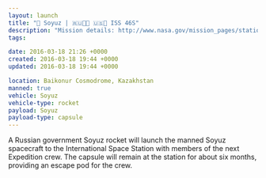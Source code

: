 ```yaml
---
layout: launch
title: "🚀 Soyuz | 🇷🇺👨👨 🇺🇸👨 ISS 46S"
description: "Mission details: http://www.nasa.gov/mission_pages/station/expeditions/expedition47/\\nWatch live: http://www.ustream.tv/nasahdtv | https://www.youtube.com/watch?v=kdRlu-PYNJA"
tags:

date: 2016-03-18 21:26 +0000
created: 2016-03-18 19:44 +0000
updated: 2016-03-18 19:44 +0000

location: Baikonur Cosmodrome, Kazakhstan
manned: true
vehicle: Soyuz
vehicle-type: rocket
payload: Soyuz
payload-type: capsule
---
```


A Russian government Soyuz rocket will launch the manned Soyuz spacecraft to the International Space Station with members of the next Expedition crew. The capsule will remain at the station for about six months, providing an escape pod for the crew.
